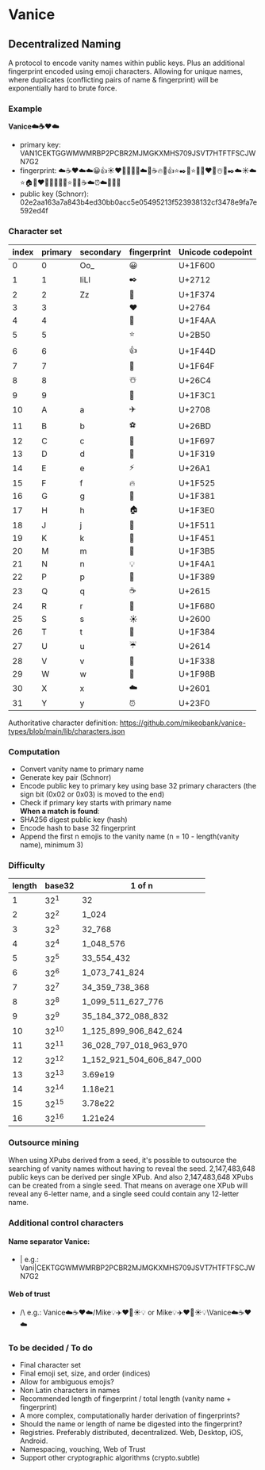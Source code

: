 # Vanice

## Decentralized Naming

A protocol to encode vanity names within public keys. Plus an additional fingerprint encoded using emoji characters. Allowing for unique names, where duplicates (conflicting pairs of name & fingerprint) will be exponentially hard to brute force.

### Example
**Vanice☁️☕️❤️☁️**
- primary key: VAN1CEKTGGWMWMRBP2PCBR2MJMGKXMHS709JSVT7HTFTFSCJWN7G2
- fingerprint: ☁️☕️❤️☁️☁️😀👍☀️❤️🙏💡👑🔥☁️🍴☕️🔥🎄👍⭐✒️🙏⭐💪🏁❤️🎁☃️🍴✒️☁️☀️☁️⭐🏠🙏❤️🙏👑😀🔑🌙⭐🔑🔥☕️☁️⏰☁️🌙🎁🎁
- public key (Schnorr): 02e2aa163a7a843b4ed30bb0acc5e05495213f523938132cf3478e9fa7e592ed4f

### Character set
| index | primary | secondary | fingerprint | Unicode codepoint |
| ----- | ------- | --------- | ----------- | ----------------- |
| 0 | 0 | Oo_ | 😀 | U+1F600
| 1 | 1 | IiLl | ✒️ | U+2712
| 2 | 2 | Zz | 🍴 | U+1F374
| 3 | 3 | | ❤️ | U+2764
| 4 | 4 | | 💪 | U+1F4AA
| 5 | 5 | | ⭐ | U+2B50
| 6 | 6 | | 👍 | U+1F44D
| 7 | 7 | | 🙏 | U+1F64F
| 8 | 8 | | ☃️ | U+26C4	
| 9 | 9 | | 🏁 | U+1F3C1
| 10 | A | a | ✈️ | U+2708
| 11 | B | b | ⚽ | U+26BD
| 12 | C | c | 🚗 | U+1F697
| 13 | D | d | 🌙 | U+1F319
| 14 | E | e | ⚡️ | U+26A1	
| 15 | F | f | 🔥 | U+1F525
| 16 | G | g | 🎁 | U+1F381	
| 17 | H | h | 🏠 | U+1F3E0
| 18 | J | j | 🔑 | U+1F511
| 19 | K | k | 👑 | U+1F451
| 20 | M | m | 🎵 | U+1F3B5
| 21 | N | n | 💡 | U+1F4A1	
| 22 | P | p | 🎉 | U+1F389
| 23 | Q | q | ☕️ | U+2615
| 24 | R | r | 🚀 | U+1F680
| 25 | S | s | ☀️ | U+2600
| 26 | T | t | 🎄 | U+1F384
| 27 | U | u | ☔️ | U+2614
| 28 | V | v | 🌸 | U+1F338
| 29 | W | w | 🦋 | U+1F98B
| 30 | X | x | ☁️ | U+2601
| 31 | Y | y | ⏰ | U+23F0	

Authoritative character definition: https://github.com/mikeobank/vanice-types/blob/main/lib/characters.json

### Computation
- Convert vanity name to primary name
- Generate key pair (Schnorr)
- Encode public key to primary key using base 32 primary characters (the sign bit (0x02 or 0x03) is moved to the end)
- Check if primary key starts with primary name  
**When a match is found**:  
- SHA256 digest public key (hash)
- Encode hash to base 32 fingerprint 
- Append the first n emojis to the vanity name (n = 10 - length(vanity name), minimum 3)

### Difficulty
| length | base32 | 1 of n |
| ------ | ------ | ------ |
| 1      | 32<sup>1</sup> | 32
| 2      | 32<sup>2</sup> | 1_024
| 3      | 32<sup>3</sup> | 32_768
| 4      | 32<sup>4</sup> | 1_048_576
| 5      | 32<sup>5</sup> | 33_554_432
| 6      | 32<sup>6</sup> | 1_073_741_824
| 7      | 32<sup>7</sup> | 34_359_738_368
| 8      | 32<sup>8</sup> | 1_099_511_627_776
| 9      | 32<sup>9</sup> | 35_184_372_088_832
| 10     | 32<sup>10</sup> | 1_125_899_906_842_624
| 11     | 32<sup>11</sup> | 36_028_797_018_963_970
| 12     | 32<sup>12</sup> | 1_152_921_504_606_847_000
| 13     | 32<sup>13</sup> | 3.69e19
| 14     | 32<sup>14</sup> | 1.18e21
| 15     | 32<sup>15</sup> | 3.78e22
| 16     | 32<sup>16</sup> | 1.21e24

### Outsource mining

When using XPubs derived from a seed, it's possible to outsource the searching of vanity names without having to reveal the seed. 2,147,483,648 public keys can be derived per single XPub. And also 2,147,483,648 XPubs can be created from a single seed. That means on average one XPub will reveal any 6-letter name, and a single seed could contain any 12-letter name.

### Additional control characters
#### Name separator Vanice: 
- | e.g.: Vani|CEKTGGWMWMRBP2PCBR2MJMGKXMHS709JSVT7HTFTFSCJWN7G2
#### Web of trust
- /\ e.g.: Vanice☁️☕️❤️☁️/Mike💡✈️❤️🦋☀️💡 or Mike💡✈️❤️🦋☀️💡\Vanice☁️☕️❤️☁️

### To be decided / To do
- Final character set
- Final emoji set, size, and order (indices)
- Allow for ambiguous emojis?
- Non Latin characters in names
- Recommended length of fingerprint / total length (vanity name + fingerprint)
- A more complex, computationally harder derivation of fingerprints?
- Should the name or length of name be digested into the fingerprint?
- Registries. Preferably distributed, decentralized. Web, Desktop, iOS, Android.
- Namespacing, vouching, Web of Trust
- Support other cryptographic algorithms (crypto.subtle)
